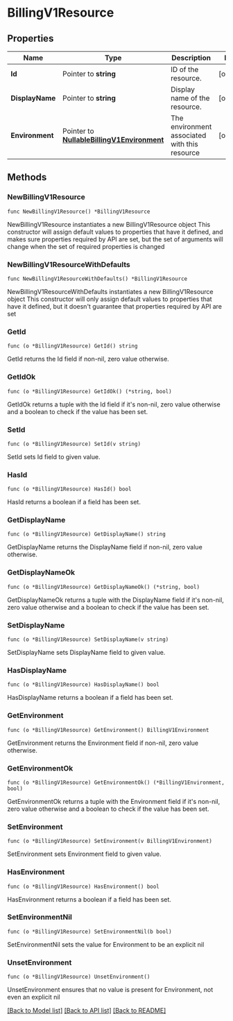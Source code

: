# BillingV1Resource

## Properties

Name | Type | Description | Notes
------------ | ------------- | ------------- | -------------
**Id** | Pointer to **string** | ID of the resource. | [optional] 
**DisplayName** | Pointer to **string** | Display name of the resource. | [optional] 
**Environment** | Pointer to [**NullableBillingV1Environment**](billing.v1.Environment.md) | The environment associated with this resource | [optional] 

## Methods

### NewBillingV1Resource

`func NewBillingV1Resource() *BillingV1Resource`

NewBillingV1Resource instantiates a new BillingV1Resource object
This constructor will assign default values to properties that have it defined,
and makes sure properties required by API are set, but the set of arguments
will change when the set of required properties is changed

### NewBillingV1ResourceWithDefaults

`func NewBillingV1ResourceWithDefaults() *BillingV1Resource`

NewBillingV1ResourceWithDefaults instantiates a new BillingV1Resource object
This constructor will only assign default values to properties that have it defined,
but it doesn't guarantee that properties required by API are set

### GetId

`func (o *BillingV1Resource) GetId() string`

GetId returns the Id field if non-nil, zero value otherwise.

### GetIdOk

`func (o *BillingV1Resource) GetIdOk() (*string, bool)`

GetIdOk returns a tuple with the Id field if it's non-nil, zero value otherwise
and a boolean to check if the value has been set.

### SetId

`func (o *BillingV1Resource) SetId(v string)`

SetId sets Id field to given value.

### HasId

`func (o *BillingV1Resource) HasId() bool`

HasId returns a boolean if a field has been set.

### GetDisplayName

`func (o *BillingV1Resource) GetDisplayName() string`

GetDisplayName returns the DisplayName field if non-nil, zero value otherwise.

### GetDisplayNameOk

`func (o *BillingV1Resource) GetDisplayNameOk() (*string, bool)`

GetDisplayNameOk returns a tuple with the DisplayName field if it's non-nil, zero value otherwise
and a boolean to check if the value has been set.

### SetDisplayName

`func (o *BillingV1Resource) SetDisplayName(v string)`

SetDisplayName sets DisplayName field to given value.

### HasDisplayName

`func (o *BillingV1Resource) HasDisplayName() bool`

HasDisplayName returns a boolean if a field has been set.

### GetEnvironment

`func (o *BillingV1Resource) GetEnvironment() BillingV1Environment`

GetEnvironment returns the Environment field if non-nil, zero value otherwise.

### GetEnvironmentOk

`func (o *BillingV1Resource) GetEnvironmentOk() (*BillingV1Environment, bool)`

GetEnvironmentOk returns a tuple with the Environment field if it's non-nil, zero value otherwise
and a boolean to check if the value has been set.

### SetEnvironment

`func (o *BillingV1Resource) SetEnvironment(v BillingV1Environment)`

SetEnvironment sets Environment field to given value.

### HasEnvironment

`func (o *BillingV1Resource) HasEnvironment() bool`

HasEnvironment returns a boolean if a field has been set.

### SetEnvironmentNil

`func (o *BillingV1Resource) SetEnvironmentNil(b bool)`

 SetEnvironmentNil sets the value for Environment to be an explicit nil

### UnsetEnvironment
`func (o *BillingV1Resource) UnsetEnvironment()`

UnsetEnvironment ensures that no value is present for Environment, not even an explicit nil

[[Back to Model list]](../README.md#documentation-for-models) [[Back to API list]](../README.md#documentation-for-api-endpoints) [[Back to README]](../README.md)


